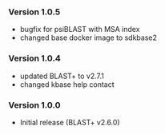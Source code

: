 ### Version 1.0.5
- bugfix for psiBLAST with MSA index
- changed base docker image to sdkbase2

### Version 1.0.4
- updated BLAST+ to v2.7.1
- changed kbase help contact

### Version 1.0.0
- Initial release (BLAST+ v2.6.0)

